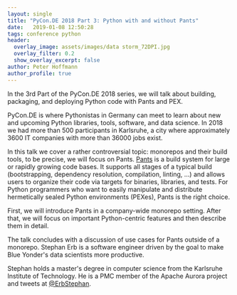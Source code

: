 ```yaml
---
layout: single
title: "PyCon.DE 2018 Part 3: Python with and without Pants"
date:   2019-01-08 12:50:28
tags: conference python
header:
  overlay_image: assets/images/data storm_72DPI.jpg
  overlay_filter: 0.2
  show_overlay_excerpt: false
author: Peter Hoffmann
author_profile: true
---
```


In the 3rd Part of the PyCon.DE 2018 series, we will talk about building, packaging, and deploying Python code with Pants and PEX. 

PyCon.DE is where Pythonistas in Germany can meet to learn about new and upcoming Python libraries, tools, software, and data science. In 2018 we had more than 500 participants in Karlsruhe, a city where approximately 3600 IT companies with more than 36000 jobs exist.  

In this talk we cover a rather controversial topic: monorepos and their build tools, to be precise, we will focus on Pants. [Pants](https://www.pantsbuild.org) is a build system for large or rapidly growing code bases. It supports all stages of a typical build (bootstrapping, dependency resolution, compilation, linting, ...) and allows users to organize their code via targets for binaries, libraries, and tests. For Python programmers who want to easily manipulate and distribute hermetically sealed Python environments (PEXes), Pants is the right choice. 

First, we will introduce Pants in a company-wide monorepo setting. After that, we will focus on important Python-centric features and then describe them in detail. 

The talk concludes with a discussion of use cases for Pants outside of a monorepo. Stephan Erb is a software engineer driven by the goal to make Blue Yonder's data scientists more productive. 

Stephan holds a master's degree in computer science from the Karlsruhe Institute of Technology. He is a PMC member of the Apache Aurora project and tweets at [@ErbStephan](https://twitter.com/erbstephan).